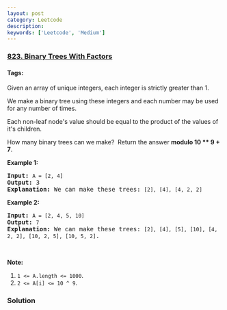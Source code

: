 ```yaml
---
layout: post
category: Leetcode
description: 
keywords: ['Leetcode', 'Medium']
---
```

### [823. Binary Trees With Factors](https://leetcode.com/problems/binary-trees-with-factors)

#### Tags: 

<div class="content__u3I1 question-content__JfgR"><div><p>Given an array of unique integers, each integer is strictly greater than 1.</p>
<p>We make a binary tree using these integers and each number may be used for any number of times.</p>
<p>Each non-leaf node's value should be equal to the product of the values of it's children.</p>
<p>How many binary trees can we make?  Return the answer <strong>modulo 10 ** 9 + 7</strong>.</p>
<p><strong>Example 1:</strong></p>
<pre><strong>Input:</strong> <code>A = [2, 4]</code>
<strong>Output:</strong> 3
<strong>Explanation:</strong> We can make these trees: <code>[2], [4], [4, 2, 2]</code></pre>
<p><strong>Example 2:</strong></p>
<pre><strong>Input:</strong> <code>A = [2, 4, 5, 10]</code>
<strong>Output:</strong> <code>7</code>
<strong>Explanation:</strong> We can make these trees: <code>[2], [4], [5], [10], [4, 2, 2], [10, 2, 5], [10, 5, 2]</code>.</pre>
<p> </p>
<p><strong>Note:</strong></p>
<ol>
<li><code>1 &lt;= A.length &lt;= 1000</code>.</li>
<li><code>2 &lt;= A[i] &lt;= 10 ^ 9</code>.</li>
</ol>
</div></div>

### Solution
